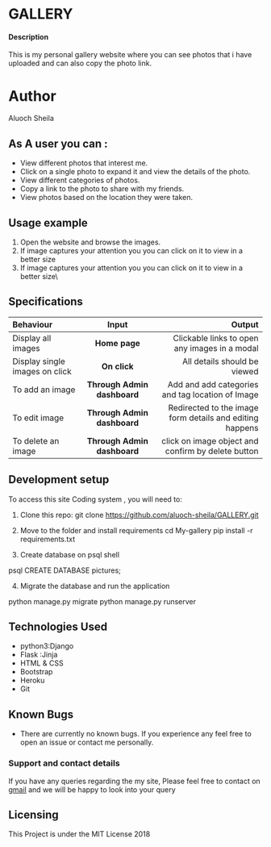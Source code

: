  # GALLERY
 #### Description
 This is my personal gallery website where you can see photos that i have uploaded and can also copy the photo link.
 
 # Author
 Aluoch Sheila
 
 ## As A user you can :
 * View different photos that interest me.
 * Click on a single photo to expand it and view the details of the photo.
 * View different categories of photos.
 * Copy a link to the photo to share with my friends.
 * View photos based on the location they were taken.
 
## Usage example
1. Open the website and browse the images.
2. If  image captures your attention  you you can click on it to view in a better size
2. If  image captures your attention  you you can click on it to view in a better size\
 ## Specifications
| Behaviour | Input | Output |
| :---------------- | :---------------: | ------------------: |
| Display all images | **Home page** | Clickable links to open any images in a modal |
| Display single images on click | **On  click** | All details should be viewed|
| To add an image  | **Through Admin dashboard** | Add and add categories and tag location of Image|
| To edit image  | **Through Admin dashboard** | Redirected to the  image form details and editing happens|
| To delete an image  | **Through Admin dashboard** | click on image object and confirm by delete button|

 ## Development setup
  To access  this site Coding system  , you will need to:
 
 1. Clone this repo:
   git clone https://github.com/aluoch-sheila/GALLERY.git

 2. Move to the folder and install requirements
   cd My-gallery
   pip install -r requirements.txt
   
 3. Create database on psql shell
 
   psql
   CREATE DATABASE pictures;
 
 4. Migrate the database and run the application
 
   python manage.py migrate
   python manage.py runserver
 
 
 ## Technologies Used
 * python3:Django
 * Flask :Jinja
 * HTML & CSS
 * Bootstrap
 * Heroku
 * Git
 
 ## Known Bugs
 * There are currently no known bugs. If you experience any feel free to open an issue
 or contact me personally.
 
 ### Support and contact details
 If you have any queries regarding the my site,
 Please feel free to contact on [gmail](aluochsheila1999@gmail.com) and we will be happy to look into your query
 
 ## Licensing
  This Project is under the MIT License 2018
